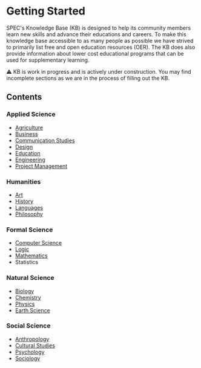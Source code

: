 # Getting Started

SPEC's Knowledge Base (KB) is designed to help its community members learn new skills and advance their educations and careers. To make this knowledge base accessible to as many people as possible we have strived to primarily list free and open education resources (OER). The KB does also provide information about lower cost educational programs that can be used for supplementary learning.

⚠️ KB is work in progress and is actively under construction. You may find incomplete sections as we are in the process of filling out the KB.

## Contents

### **Applied Science**

* [Agriculture](applied-sciences/sustainable-agriculture/)
* [Business](applied-sciences/business.md)
* [Communication Studies](applied-sciences/communication.md)
* [Design](applied-sciences/design.md)
* [Education](applied-sciences/education/)
* [Engineering](applied-sciences/engineering/)
* [Project Management](applied-sciences/project-management.md)

### **Humanities**

* [Art](humanities/art.md)
* [History](../about-us/history.md)
* [Languages](humanities/languages.md)
* [Philosophy](humanities/philosophy/)

### **Formal Science**

* [Computer Science](formal-sciences/computer-science.md)
* [Logic](formal-sciences/logic.md)
* [Mathematics](formal-sciences/mathematics.md)
* Statistics

### **Natural Science**

* [Biology](natural-sciences/biology/)
* [Chemistry](natural-sciences/chemistry.md)
* [Physics](natural-sciences/physics.md)
* [Earth Science](natural-sciences/earth-science.md)

### **Social Science**

* [Anthropology](diversity-equity-and-inclusion/anthropology.md)
* [Cultural Studies](diversity-equity-and-inclusion/cultural-studies/)
* [Psychology](diversity-equity-and-inclusion/psychology/)
* [Sociology](diversity-equity-and-inclusion/sociology.md)
